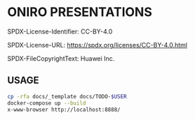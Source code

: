 # ONIRO PRESENTATIONS #

SPDX-License-Identifier: CC-BY-4.0

SPDX-License-URL: https://spdx.org/licenses/CC-BY-4.0.html

SPDX-FileCopyrightText: Huawei Inc.


## USAGE ##

```sh
cp -rfa docs/_template docs/TODO-$USER
docker-compose up --build
x-www-browser http://localhost:8888/
```

